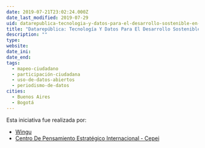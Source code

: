 ```yaml
---
date: 2019-07-21T23:02:24.000Z
date_last_modified: 2019-07-29
uid: datarepublica-tecnologia-y-datos-para-el-desarrollo-sostenible-en-america-latina
title: "Datarepública: Tecnología Y Datos Para El Desarrollo Sostenible En América Latina"
description: ""
type: 
website: 
date_ini: 
date_end: 
tags:
  - mapeo-ciudadano
  - participación-ciudadana
  - uso-de-datos-abiertos
  - periodismo-de-datos
cities: 
  - Buenos Aires
  - Bogotá
---
```


Esta iniciativa fue realizada por:

- [Wingu](/organizaciones/wingu)
- [Centro De Pensamiento Estratégico Internacional - Cepei](/organizaciones/centro-de-pensamiento-estrategico-internacional-cepei)
